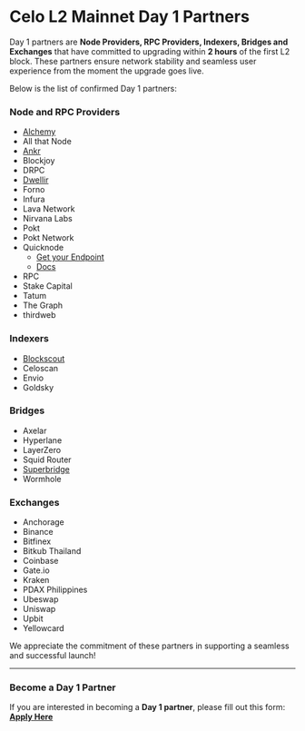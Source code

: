 # Celo L2 Mainnet Day 1 Partners

Day 1 partners are **Node Providers, RPC Providers, Indexers, Bridges and Exchanges** that have committed to upgrading within **2 hours** of the first L2 block.
These partners ensure network stability and seamless user experience from the moment the upgrade goes live.  

Below is the list of confirmed Day 1 partners:  

### Node and RPC Providers

- [Alchemy](https://docs.alchemy.com/reference/celo-chain-api-quickstart)
- All that Node
- [Ankr](https://rpc.ankr.com/celo)
- Blockjoy
- DRPC
- [Dwellir](https://dashboard.dwellir.com/register)
- Forno
- Infura
- Lava Network
- Nirvana Labs
- Pokt
- Pokt Network
- Quicknode
  - [Get your Endpoint](https://www.quicknode.com/chains/celo)
  - [Docs](https://www.quicknode.com/docs/celo)
- RPC
- Stake Capital
- Tatum
- The Graph
- thirdweb

### Indexers

- [Blockscout](https://celo.blockscout.com/)
- Celoscan
- Envio
- Goldsky 

### Bridges

- Axelar
- Hyperlane
- LayerZero
- Squid Router
- [Superbridge](https://superbridge.app/celo)
- Wormhole

### Exchanges

- Anchorage
- Binance
- Bitfinex
- Bitkub Thailand
- Coinbase
- Gate.io
- Kraken
- PDAX Philippines
- Ubeswap
- Uniswap
- Upbit
- Yellowcard

We appreciate the commitment of these partners in supporting a seamless and successful launch!

---

### Become a Day 1 Partner

If you are interested in becoming a **Day 1 partner**, please fill out this form:  
[**Apply Here**](https://docs.google.com/forms/d/e/1FAIpQLScFhKXF08dQON9N58iNq7H1xrZ0URrFozUZOFKwXj7uXjg2dg/viewform?usp=dialog)  
